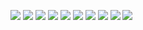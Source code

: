 ![](http://my.csdn.net/uploads/201204/09/1333979325_2879.jpg)
![](http://my.csdn.net/uploads/201204/09/1333979435_6920.jpg)
![](http://my.csdn.net/uploads/201204/09/1333979468_2349.jpg)
![](http://my.csdn.net/uploads/201204/09/1333979488_7978.jpg)
![](http://my.csdn.net/uploads/201204/09/1333979505_9715.jpg)
![](http://my.csdn.net/uploads/201204/09/1333979522_2226.jpg)
![](http://my.csdn.net/uploads/201204/09/1333979536_6342.jpg)
![](http://my.csdn.net/uploads/201204/09/1333979551_3311.jpg)
![](http://my.csdn.net/uploads/201204/09/1333979563_5239.jpg)
![](http://my.csdn.net/uploads/201204/09/1333979573_7699.jpg)

